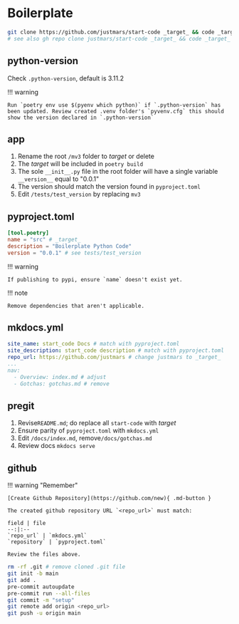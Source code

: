 # Boilerplate

```sh
git clone https://github.com/justmars/start-code _target_ && code _target_
# see also gh repo clone justmars/start-code _target_ && code _target_
```

## python-version

Check `.python-version`, default is 3.11.2

!!! warning

    Run `poetry env use $(pyenv which python)` if `.python-version` has been updated. Review created .venv folder's `pyvenv.cfg` this should show the version declared in `.python-version`

## app

1. Rename the root `/mv3` folder to _target_ or delete
2. The _target_ will be included in `poetry build`
3. The sole `__init__.py` file in the root folder will have a single variable `__version__` equal to "0.0.1"
4. The version should match the version found in `pyproject.toml`
5. Edit `/tests/test_version` by replacing `mv3`

## pyproject.toml

```toml
[tool.poetry]
name = "src" # _target_
description = "Boilerplate Python Code"
version = "0.0.1" # see tests/test_version
```

!!! warning

    If publishing to pypi, ensure `name` doesn't exist yet.

!!! note

    Remove dependencies that aren't applicable.

## mkdocs.yml

```yaml
site_name: start_code Docs # match with pyproject.toml
site_description: start_code description # match with pyproject.toml
repo_url: https://github.com/justmars # change justmars to _target_
...
nav:
  - Overview: index.md # adjust
  - Gotchas: gotchas.md # remove
```

## pregit

1. Revise`README.md`; do replace all `start-code` with _target_
2. Ensure parity of `pyproject.toml` with `mkdocs.yml`
3. Edit `/docs/index.md`, remove`/docs/gotchas.md`
4. Review docs `mkdocs serve`

## github

!!! warning "Remember"

    [Create Github Repository](https://github.com/new){ .md-button }

    The created github repository URL `<repo_url>` must match:

    field | file
    --:|:--
    `repo_url` | `mkdocs.yml`
    `repository` | `pyproject.toml`

    Review the files above.

```sh
rm -rf .git # remove cloned .git file
git init -b main
git add .
pre-commit autoupdate
pre-commit run --all-files
git commit -m "setup"
git remote add origin <repo_url>
git push -u origin main
```
